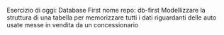 Esercizio di oggi: Database First
nome repo: db-first
Modellizzare la struttura di una tabella per memorizzare tutti i dati riguardanti delle auto usate messe in vendita da un concessionario